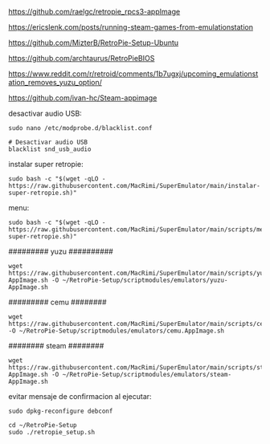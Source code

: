 https://github.com/raelgc/retropie_rpcs3-appImage

https://ericslenk.com/posts/running-steam-games-from-emulationstation

https://github.com/MizterB/RetroPie-Setup-Ubuntu

https://github.com/archtaurus/RetroPieBIOS

https://www.reddit.com/r/retroid/comments/1b7ugxj/upcoming_emulationstation_removes_yuzu_option/

https://github.com/ivan-hc/Steam-appimage



desactivar audio USB:
```
sudo nano /etc/modprobe.d/blacklist.conf
```
```
# Desactivar audio USB
blacklist snd_usb_audio
```
instalar super retropie:
```
sudo bash -c "$(wget -qLO - https://raw.githubusercontent.com/MacRimi/SuperEmulator/main/instalar-super-retropie.sh)"
```
menu:
```
sudo bash -c "$(wget -qLO - https://raw.githubusercontent.com/MacRimi/SuperEmulator/main/scripts/menu-super-retropie.sh)"
```

######### yuzu ##########
```
wget https://raw.githubusercontent.com/MacRimi/SuperEmulator/main/scripts/yuzu-AppImage.sh -O ~/RetroPie-Setup/scriptmodules/emulators/yuzu-AppImage.sh
```

######### cemu ########
```
wget https://raw.githubusercontent.com/MacRimi/SuperEmulator/main/scripts/cemu.AppImage.sh -O ~/RetroPie-Setup/scriptmodules/emulators/cemu.AppImage.sh
```
######## steam ########
```
wget https://raw.githubusercontent.com/MacRimi/SuperEmulator/main/scripts/steam-AppImage.sh -O ~/RetroPie-Setup/scriptmodules/emulators/steam-AppImage.sh
```
evitar mensaje de confirmacion al ejecutar:
```
sudo dpkg-reconfigure debconf
```
```
cd ~/RetroPie-Setup
sudo ./retropie_setup.sh
```


